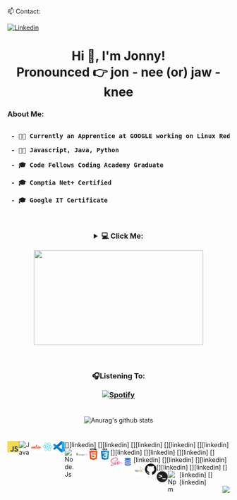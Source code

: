 <!--

## Complete list of github markdown emoji markup
https://gist.github.com/rxaviers/7360908

## technologies Icons 
https://simpleicons.org/

-->

<!-- intro  -->
📫 Contact: 

[![Linkedin](https://img.shields.io/badge/LinkedIn-blue?logo=Linkedin&logoColor=blue&labelColor=white)](https://www.linkedin.com/in/jonnyleealas/)
<h1 align='center'><strong>Hi 👋, I'm Jonny!</strong><br>Pronounced 👉 jon - nee (or) jaw - knee</h1>



<h3>About Me:</h3>


<pre>
<b>
 - 👨‍🎓 Currently an Apprentice at GOOGLE working on Linux Redhat Certification
 
 - 👨‍💻 Javascript, Java, Python
 
 - 🎓 Code Fellows Coding Academy Graduate
 
 - 🎓 Comptia Net+ Certified  
 
 - 🎓 Google IT Certificate 
</b>
</pre>

#

<!-- try apps  -->
<h3 align="center">
<details>
  
<summary>💻 Click Me:</summary>
   
[![Linkedin](https://img.shields.io/badge/ChatApp-blue?logo=heroku&logoColor=orange&labelColor=purple)](https://chatter-ball-z.herokuapp.com/)[![Linkedin](https://img.shields.io/badge/PitchFinder-blue?logo=heroku&logoColor=orange&labelColor=purple)](https://pitchfinder.herokuapp.com/)[![Linkedin](https://img.shields.io/badge/SlipUp-blue?logo=npm&logoColor=orange&labelColor=purple)](https://www.npmjs.com/package/codefellows-slipup)[![Linkedin](https://img.shields.io/badge/PirateAdventure-blue?logo=npm&logoColor=orange&labelColor=purple)](https://pirate-adventure.surge.sh/)

</details> 
</h3>

<!-- tech nerd gif -->
<div align="center">
<!-- <img src="https://user-images.githubusercontent.com/63610026/126246179-a0886ec6-753d-446d-b603-85f10dc82129.gif" width="384" height="216"> -->
<img src="https://user-images.githubusercontent.com/63610026/182049998-75b389ab-4f1d-408a-b0c7-262c80641a4b.gif" width="384" height="216" />
</div>

</br>

#
<!-- spotify -->
<h3 align="center"> <p>🎧Listening To: </p>
  
[![Spotify](https://novatorem-ecru-seven.vercel.app/api/spotify)](https://open.spotify.com/user/isiah56?si=4oh8scG7TtG_oZ9cB4P7oQ)
  
</h3>

#
  
<!-- github stats -->
<div align="center">
  
![Anurag's github stats](https://github-readme-stats-lac-mu.vercel.app/api?username=jonnyleealas&count_private=true&show_icons=true&theme=cobalt)

</div>
  
#

<!-- tools icons -->
<div>

<div>
[<img align="left" alt="JavaScript" width="26px" src="https://raw.githubusercontent.com/github/explore/80688e429a7d4ef2fca1e82350fe8e3517d3494d/topics/javascript/javascript.png" />][linkedin]
[<img align="left" alt="Java" width="26px" src="https://cdn.jsdelivr.net/npm/simple-icons@v5/icons/java.svg" />][linkedin]
[<img align="left" alt="JavaScript" width="26px" src="https://raw.githubusercontent.com/github/explore/80688e429a7d4ef2fca1e82350fe8e3517d3494d/topics/ember/ember.png" />][linkedin]
[<img align="left" alt="React" width="26px" src="https://raw.githubusercontent.com/github/explore/80688e429a7d4ef2fca1e82350fe8e3517d3494d/topics/react/react.png" />][linkedin]
[<img align="left" alt="Visual Studio Code" width="26px" src="https://raw.githubusercontent.com/github/explore/80688e429a7d4ef2fca1e82350fe8e3517d3494d/topics/visual-studio-code/visual-studio-code.png" />][linkedin]
<!-- <img align="left" alt="Node.js" width="26px" src="https://raw.githubusercontent.com/github/explore/80688e429a7d4ef2fca1e82350fe8e3517d3494d/topics/nodejs/nodejs.png" /> -->
[<img align="left" alt="Node.Js" width="26px" src="https://cdn.jsdelivr.net/npm/simple-icons@v5/icons/nodedotjs.svg" />][linkedin]
[<img align="left" alt="MongoDB" width="26px" src="https://raw.githubusercontent.com/github/explore/80688e429a7d4ef2fca1e82350fe8e3517d3494d/topics/mongodb/mongodb.png" />][linkedin]
[<img align="left" alt="HTML5" width="26px" src="https://raw.githubusercontent.com/github/explore/80688e429a7d4ef2fca1e82350fe8e3517d3494d/topics/html/html.png" />][linkedin]
[<img align="left" alt="CSS3" width="26px" src="https://raw.githubusercontent.com/github/explore/80688e429a7d4ef2fca1e82350fe8e3517d3494d/topics/css/css.png" />][linkedin]
[<img align="left" alt="Sass" width="26px" src="https://raw.githubusercontent.com/github/explore/80688e429a7d4ef2fca1e82350fe8e3517d3494d/topics/sass/sass.png" />][linkedin]
[<img align="left" alt="SQL" width="26px" src="https://raw.githubusercontent.com/github/explore/80688e429a7d4ef2fca1e82350fe8e3517d3494d/topics/sql/sql.png" />][linkedin]
[<img align="left" alt="MySQL" width="26px" src="https://raw.githubusercontent.com/github/explore/80688e429a7d4ef2fca1e82350fe8e3517d3494d/topics/mysql/mysql.png" />][linkedin]
[<img align="left" alt="GitHub" width="26px" src="https://raw.githubusercontent.com/github/explore/78df643247d429f6cc873026c0622819ad797942/topics/github/github.png" />][linkedin]
[<img align="left" alt="Terminal" width="26px" src="https://raw.githubusercontent.com/github/explore/80688e429a7d4ef2fca1e82350fe8e3517d3494d/topics/terminal/terminal.png" />][linkedin]
[<img align="left" alt="Npm" width="26px" src="https://cdn.jsdelivr.net/npm/simple-icons@v5/icons/npm.svg" />][linkedin]
</div>

<!-- profile views -->
<div align="right">
<a href="https://github.com/antonkomarev/github-profile-views-counter">
    <img src="https://komarev.com/ghpvc/?username=jonnyleealas">
</a>
</div>
</div>

#


[linkedin]: https://www.linkedin.com/in/jonnyleealas
